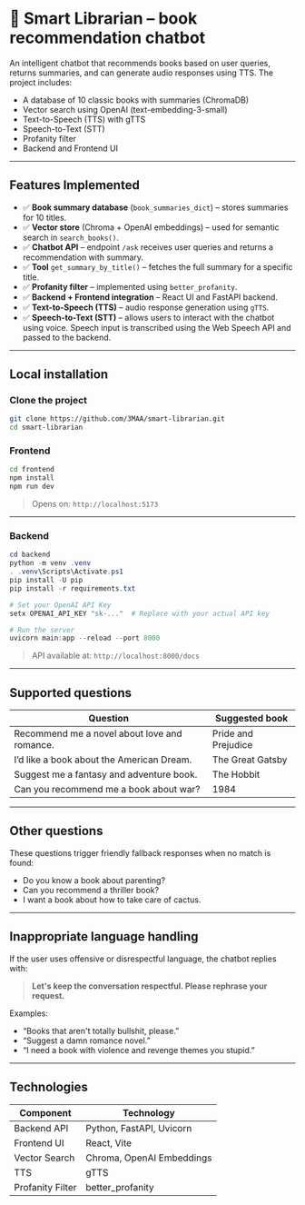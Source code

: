 # 🤖 Smart Librarian – book recommendation chatbot

An intelligent chatbot that recommends books based on user queries, returns summaries, and can generate audio responses using TTS. The project includes:

- A database of 10 classic books with summaries (ChromaDB)
- Vector search using OpenAI (text-embedding-3-small)
- Text-to-Speech (TTS) with gTTS
- Speech-to-Text (STT)
- Profanity filter
- Backend and Frontend UI

---

## Features Implemented

- ✅ **Book summary database** (`book_summaries_dict`) – stores summaries for 10 titles.
- ✅ **Vector store** (Chroma + OpenAI embeddings) – used for semantic search in `search_books()`.
- ✅ **Chatbot API** – endpoint `/ask` receives user queries and returns a recommendation with summary.
- ✅ **Tool** `get_summary_by_title()` – fetches the full summary for a specific title.
- ✅ **Profanity filter** – implemented using `better_profanity`.
- ✅ **Backend + Frontend integration** – React UI and FastAPI backend.
- ✅ **Text-to-Speech (TTS)** – audio response generation using `gTTS`.
- ✅ **Speech-to-Text (STT)** – allows users to interact with the chatbot using voice. Speech input is transcribed using the Web Speech API and passed to the backend.

---

## Local installation

### Clone the project

```bash
git clone https://github.com/3MAA/smart-librarian.git
cd smart-librarian
```

### Frontend 

```bash
cd frontend
npm install
npm run dev
```

> Opens on: `http://localhost:5173`

---

### Backend 

```powershell
cd backend
python -m venv .venv
. .venv\Scripts\Activate.ps1
pip install -U pip
pip install -r requirements.txt

# Set your OpenAI API Key
setx OPENAI_API_KEY "sk-..."  # Replace with your actual API key

# Run the server
uvicorn main:app --reload --port 8000
```

> API available at: `http://localhost:8000/docs`

---

## Supported questions

| Question | Suggested book |
|------------------|----------------|
| Recommend me a novel about love and romance. | Pride and Prejudice |
| I’d like a book about the American Dream. | The Great Gatsby |
| Suggest me a fantasy and adventure book. | The Hobbit |
| Can you recommend me a book about war? | 1984 |

---

## Other questions

These questions trigger friendly fallback responses when no match is found:

- Do you know a book about parenting?
- Can you recommend a thriller book?
- I want a book about how to take care of cactus.

---

## Inappropriate language handling

If the user uses offensive or disrespectful language, the chatbot replies with:

> **Let's keep the conversation respectful. Please rephrase your request.**

Examples:

- “Books that aren't totally bullshit, please.”
- “Suggest a damn romance novel.”
- “I need a book with violence and revenge themes you stupid.”

---

## Technologies
| Component     | Technology              |
|---------------|--------------------------|
| Backend API   | Python, FastAPI, Uvicorn |
| Frontend UI   | React, Vite              |
| Vector Search | Chroma, OpenAI Embeddings|
| TTS           | gTTS                     |
| Profanity Filter | better_profanity     |
